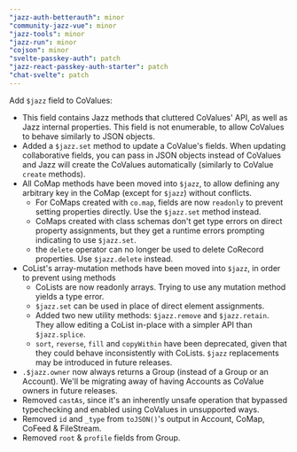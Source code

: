 ```yaml
---
"jazz-auth-betterauth": minor
"community-jazz-vue": minor
"jazz-tools": minor
"jazz-run": minor
"cojson": minor
"svelte-passkey-auth": patch
"jazz-react-passkey-auth-starter": patch
"chat-svelte": patch
---
```


Add `$jazz` field to CoValues:
- This field contains Jazz methods that cluttered CoValues' API, as well as Jazz internal properties. This field is not enumerable, to allow CoValues to behave similarly to JSON objects.
- Added a `$jazz.set` method to update a CoValue's fields. When updating collaborative fields, you can pass in JSON objects instead of CoValues and Jazz will create
the CoValues automatically (similarly to CoValue `create` methods).
- All CoMap methods have been moved into `$jazz`, to allow defining any arbitrary key in the CoMap (except for `$jazz`) without conflicts.
  - For CoMaps created with `co.map`, fields are now `readonly` to prevent setting properties directly. Use the `$jazz.set` method instead.
  - CoMaps created with class schemas don't get type errors on direct property assignments, but they get a runtime errors prompting indicating to use `$jazz.set`.
  - the `delete` operator can no longer be used to delete CoRecord properties. Use `$jazz.delete` instead.
- CoList's array-mutation methods have been moved into `$jazz`, in order to prevent using methods 
  - CoLists are now readonly arrays. Trying to use any mutation method yields a type error.
  - `$jazz.set` can be used in place of direct element assignments.
  - Added two new utility methods: `$jazz.remove` and `$jazz.retain`. They allow editing a CoList in-place with a simpler API than `$jazz.splice`.
  - `sort`, `reverse`, `fill` and `copyWithin` have been deprecated, given that they could behave inconsistently with CoLists. `$jazz` replacements may be introduced
  in future releases.
- `.$jazz.owner` now always returns a Group (instead of a Group or an Account). We'll be migrating away of having Accounts as CoValue owners in future releases.
- Removed `castAs`, since it's an inherently unsafe operation that bypassed typechecking and enabled using CoValues in unsupported ways.
- Removed `id` and `_type` from `toJSON()`'s output in Account, CoMap, CoFeed & FileStream.
- Removed `root` & `profile` fields from Group.

